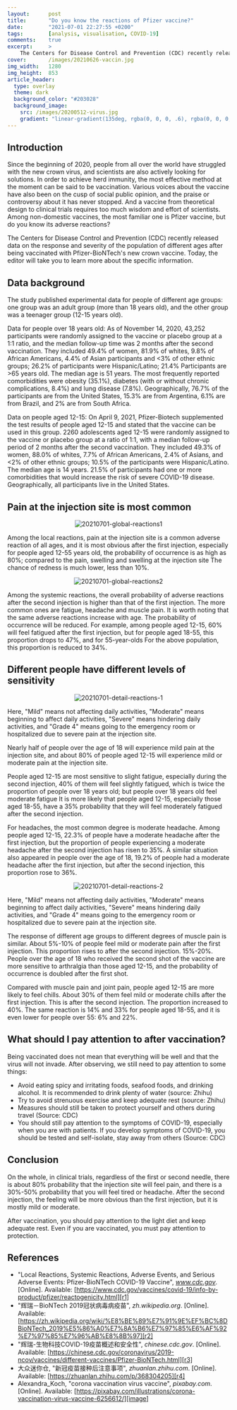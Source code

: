 ```yaml
---
layout:      post
title:       "Do you know the reactions of Pfizer vaccine?"
date:        "2021-07-01 22:27:55 +0200"
tags:        [analysis, visualisation, COVID-19]
comments:    true
excerpt:     >
    The Centers for Disease Control and Prevention (CDC) recently released data on the response and severity of the population of different ages after being vaccinated with Pfizer-BioNTech's new crown vaccine. Today, I will take you to learn more about the specific information
cover:       /images/20210626-vaccin.jpg
img_width:   1280
img_height:  853
article_header:
  type: overlay
  theme: dark
  background_color: "#203028"
  background_image:
    src: /images/20200512-virus.jpg
    gradient: "linear-gradient(135deg, rgba(0, 0, 0, .6), rgba(0, 0, 0, .4))"
---
```

## Introduction
Since the beginning of 2020, people from all over the world have struggled with the new crown virus, and scientists are also actively looking for solutions. In order to achieve herd immunity, the most effective method at the moment can be said to be vaccination. Various voices about the vaccine have also been on the cusp of social public opinion, and the praise or controversy about it has never stopped. And a vaccine from theoretical design to clinical trials requires too much wisdom and effort of scientists. Among non-domestic vaccines, the most familiar one is Pfizer vaccine, but do you know its adverse reactions?

The Centers for Disease Control and Prevention (CDC) recently released data on the response and severity of the population of different ages after being vaccinated with Pfizer-BioNTech's new crown vaccine. Today, the editor will take you to learn more about the specific information.

## Data background
The study published experimental data for people of different age groups: one group was an adult group (more than 18 years old), and the other group was a teenager group (12-15 years old).

Data for people over 18 years old: As of November 14, 2020, 43,252 participants were randomly assigned to the vaccine or placebo group at a 1:1 ratio, and the median follow-up time was 2 months after the second vaccination. They included 49.4% of women, 81.9% of whites, 9.8% of African Americans, 4.4% of Asian participants and <3% of other ethnic groups; 26.2% of participants were Hispanic/Latino; 21.4% Participants are >65 years old. The median age is 51 years. The most frequently reported comorbidities were obesity (35.1%), diabetes (with or without chronic complications, 8.4%) and lung disease (7.8%). Geographically, 76.7% of the participants are from the United States, 15.3% are from Argentina, 6.1% are from Brazil, and 2% are from South Africa.

Data on people aged 12-15: On April 9, 2021, Pfizer-Biotech supplemented the test results of people aged 12-15 and stated that the vaccine can be used in this group. 2260 adolescents aged 12-15 were randomly assigned to the vaccine or placebo group at a ratio of 1:1, with a median follow-up period of 2 months after the second vaccination. They included 49.3% of women, 88.0% of whites, 7.7% of African Americans, 2.4% of Asians, and <2% of other ethnic groups; 10.5% of the participants were Hispanic/Latino. The median age is 14 years. 21.5% of participants had one or more comorbidities that would increase the risk of severe COVID-19 disease. Geographically, all participants live in the United States.

## Pain at the injection site is most common

<p align="center">
  <img alt="20210701-global-reactions1"
  src="{{ site.baseurl }}/images/20210701-global-reactions1.png"/>
</p>

Among the local reactions, pain at the injection site is a common adverse reaction of all ages, and it is most obvious after the first injection, especially for people aged 12-55 years old, the probability of occurrence is as high as 80%; compared to the pain, swelling and swelling at the injection site The chance of redness is much lower, less than 10%.

<p align="center">
  <img alt="20210701-global-reactions2"
  src="{{ site.baseurl }}/images/20210701-global-reactions2.png"/>
</p>

Among the systemic reactions, the overall probability of adverse reactions after the second injection is higher than that of the first injection. The more common ones are fatigue, headache and muscle pain. It is worth noting that the same adverse reactions increase with age. The probability of occurrence will be reduced. For example, among people aged 12-15, 60% will feel fatigued after the first injection, but for people aged 18-55, this proportion drops to 47%, and for 55-year-olds For the above population, this proportion is reduced to 34%.

## Different people have different levels of sensitivity

<p align="center">
  <img alt="20210701-detail-reactions-1"
  src="{{ site.baseurl }}/images/20210701-detail-reactions-1.png"/>
</p>

Here, "Mild" means not affecting daily activities, "Moderate" means beginning to affect daily activities, "Severe" means hindering daily activities, and "Grade 4" means going to the emergency room or hospitalized due to severe pain at the injection site.

Nearly half of people over the age of 18 will experience mild pain at the injection site, and about 80% of people aged 12-15 will experience mild or moderate pain at the injection site.

People aged 12-15 are most sensitive to slight fatigue, especially during the second injection, 40% of them will feel slightly fatigued, which is twice the proportion of people over 18 years old; but people over 18 years old feel moderate fatigue It is more likely that people aged 12-15, especially those aged 18-55, have a 35% probability that they will feel moderately fatigued after the second injection.

For headaches, the most common degree is moderate headache. Among people aged 12-15, 22.3% of people have a moderate headache after the first injection, but the proportion of people experiencing a moderate headache after the second injection has risen to 35%. A similar situation also appeared in people over the age of 18, 19.2% of people had a moderate headache after the first injection, but after the second injection, this proportion rose to 36%.

<p align="center">
  <img alt="20210701-detail-reactions-2"
  src="{{ site.baseurl }}/images/20210701-detail-reactions-2.png"/>
</p>

Here, "Mild" means not affecting daily activities, "Moderate" means beginning to affect daily activities, "Severe" means hindering daily activities, and "Grade 4" means going to the emergency room or hospitalized due to severe pain at the injection site.

The response of different age groups to different degrees of muscle pain is similar. About 5%-10% of people feel mild or moderate pain after the first injection. This proportion rises to after the second injection. 15%-20%. People over the age of 18 who received the second shot of the vaccine are more sensitive to arthralgia than those aged 12-15, and the probability of occurrence is doubled after the first shot.

Compared with muscle pain and joint pain, people aged 12-15 are more likely to feel chills. About 30% of them feel mild or moderate chills after the first injection. This is after the second injection. The proportion increased to 40%. The same reaction is 14% and 33% for people aged 18-55, and it is even lower for people over 55: 6% and 22%.

## What should I pay attention to after vaccination?
Being vaccinated does not mean that everything will be well and that the virus will not invade. After observing, we still need to pay attention to some things:
- Avoid eating spicy and irritating foods, seafood foods, and drinking alcohol. It is recommended to drink plenty of water (source: Zhihu)
- Try to avoid strenuous exercise and keep adequate rest (source: Zhihu)
- Measures should still be taken to protect yourself and others during travel (Source: CDC)
- You should still pay attention to the symptoms of COVID-19, especially when you are with patients. If you develop symptoms of COVID-19, you should be tested and self-isolate, stay away from others (Source: CDC)

## Conclusion
On the whole, in clinical trials, regardless of the first or second needle, there is about 80% probability that the injection site will feel pain, and there is a 30%-50% probability that you will feel tired or headache. After the second injection, the feeling will be more obvious than the first injection, but it is mostly mild or moderate.

After vaccination, you should pay attention to the light diet and keep adequate rest. Even if you are vaccinated, you must pay attention to protection.

## References
- "Local Reactions, Systemic Reactions, Adverse Events, and Serious Adverse Events: Pfizer-BioNTech COVID-19 Vaccine", _www.cdc.gov_. [Online]. Available: [https://www.cdc.gov/vaccines/covid-19/info-by-product/pfizer/reactogenicity.html][r1]
- "辉瑞－BioNTech 2019冠状病毒病疫苗", _zh.wikipedia.org_. [Online]. Available: [https://zh.wikipedia.org/wiki/%E8%BE%89%E7%91%9E%EF%BC%8DBioNTech_2019%E5%86%A0%E7%8A%B6%E7%97%85%E6%AF%92%E7%97%85%E7%96%AB%E8%8B%97][r2]
- "辉瑞-生物科技COVID-19疫苗概述和安全性", _chinese.cdc.gov_. [Online]. Available: [https://chinese.cdc.gov/coronavirus/2019-ncov/vaccines/different-vaccines/Pfizer-BioNTech.html][r3]
- 大众迷你仓, "新冠疫苗接种后注意事项", _zhuanlan.zhihu.com_. [Online]. Available: [https://zhuanlan.zhihu.com/p/368304205][r4]
- Alexandra_Koch, "corona vaccination virus vaccine", _pixabay.com_. [Online]. Available: [https://pixabay.com/illustrations/corona-vaccination-virus-vaccine-6256612/][image]

[r1]: https://www.cdc.gov/vaccines/covid-19/info-by-product/pfizer/reactogenicity.html
[r2]: https://zh.wikipedia.org/wiki/%E8%BE%89%E7%91%9E%EF%BC%8DBioNTech_2019%E5%86%A0%E7%8A%B6%E7%97%85%E6%AF%92%E7%97%85%E7%96%AB%E8%8B%97
[r3]: https://chinese.cdc.gov/coronavirus/2019-ncov/vaccines/different-vaccines/Pfizer-BioNTech.html
[r4]: https://zhuanlan.zhihu.com/p/368304205
[image]: https://pixabay.com/illustrations/corona-vaccination-virus-vaccine-6256612/
